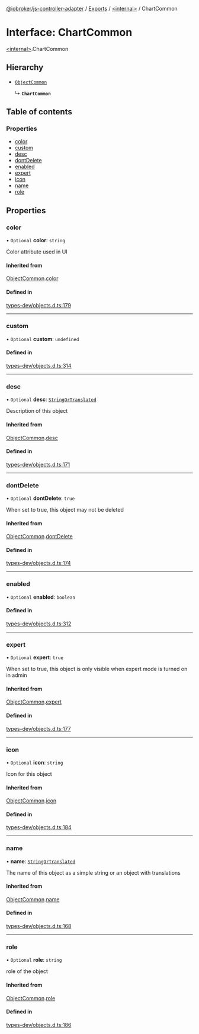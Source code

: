 [@iobroker/js-controller-adapter](../README.md) / [Exports](../modules.md) / [\<internal\>](../modules/internal_.md) / ChartCommon

# Interface: ChartCommon

[\<internal\>](../modules/internal_.md).ChartCommon

## Hierarchy

- [`ObjectCommon`](internal_.ObjectCommon.md)

  ↳ **`ChartCommon`**

## Table of contents

### Properties

- [color](internal_.ChartCommon.md#color)
- [custom](internal_.ChartCommon.md#custom)
- [desc](internal_.ChartCommon.md#desc)
- [dontDelete](internal_.ChartCommon.md#dontdelete)
- [enabled](internal_.ChartCommon.md#enabled)
- [expert](internal_.ChartCommon.md#expert)
- [icon](internal_.ChartCommon.md#icon)
- [name](internal_.ChartCommon.md#name)
- [role](internal_.ChartCommon.md#role)

## Properties

### color

• `Optional` **color**: `string`

Color attribute used in UI

#### Inherited from

[ObjectCommon](internal_.ObjectCommon.md).[color](internal_.ObjectCommon.md#color)

#### Defined in

[types-dev/objects.d.ts:179](https://github.com/ioBroker/ioBroker.js-controller/blob/f4f04aafd2ad7897f4540de31e39dc68a4db1044/packages/types-dev/objects.d.ts#L179)

___

### custom

• `Optional` **custom**: `undefined`

#### Defined in

[types-dev/objects.d.ts:314](https://github.com/ioBroker/ioBroker.js-controller/blob/f4f04aafd2ad7897f4540de31e39dc68a4db1044/packages/types-dev/objects.d.ts#L314)

___

### desc

• `Optional` **desc**: [`StringOrTranslated`](../modules/internal_.md#stringortranslated)

Description of this object

#### Inherited from

[ObjectCommon](internal_.ObjectCommon.md).[desc](internal_.ObjectCommon.md#desc)

#### Defined in

[types-dev/objects.d.ts:171](https://github.com/ioBroker/ioBroker.js-controller/blob/f4f04aafd2ad7897f4540de31e39dc68a4db1044/packages/types-dev/objects.d.ts#L171)

___

### dontDelete

• `Optional` **dontDelete**: ``true``

When set to true, this object may not be deleted

#### Inherited from

[ObjectCommon](internal_.ObjectCommon.md).[dontDelete](internal_.ObjectCommon.md#dontdelete)

#### Defined in

[types-dev/objects.d.ts:174](https://github.com/ioBroker/ioBroker.js-controller/blob/f4f04aafd2ad7897f4540de31e39dc68a4db1044/packages/types-dev/objects.d.ts#L174)

___

### enabled

• `Optional` **enabled**: `boolean`

#### Defined in

[types-dev/objects.d.ts:312](https://github.com/ioBroker/ioBroker.js-controller/blob/f4f04aafd2ad7897f4540de31e39dc68a4db1044/packages/types-dev/objects.d.ts#L312)

___

### expert

• `Optional` **expert**: ``true``

When set to true, this object is only visible when expert mode is turned on in admin

#### Inherited from

[ObjectCommon](internal_.ObjectCommon.md).[expert](internal_.ObjectCommon.md#expert)

#### Defined in

[types-dev/objects.d.ts:177](https://github.com/ioBroker/ioBroker.js-controller/blob/f4f04aafd2ad7897f4540de31e39dc68a4db1044/packages/types-dev/objects.d.ts#L177)

___

### icon

• `Optional` **icon**: `string`

Icon for this object

#### Inherited from

[ObjectCommon](internal_.ObjectCommon.md).[icon](internal_.ObjectCommon.md#icon)

#### Defined in

[types-dev/objects.d.ts:184](https://github.com/ioBroker/ioBroker.js-controller/blob/f4f04aafd2ad7897f4540de31e39dc68a4db1044/packages/types-dev/objects.d.ts#L184)

___

### name

• **name**: [`StringOrTranslated`](../modules/internal_.md#stringortranslated)

The name of this object as a simple string or an object with translations

#### Inherited from

[ObjectCommon](internal_.ObjectCommon.md).[name](internal_.ObjectCommon.md#name)

#### Defined in

[types-dev/objects.d.ts:168](https://github.com/ioBroker/ioBroker.js-controller/blob/f4f04aafd2ad7897f4540de31e39dc68a4db1044/packages/types-dev/objects.d.ts#L168)

___

### role

• `Optional` **role**: `string`

role of the object

#### Inherited from

[ObjectCommon](internal_.ObjectCommon.md).[role](internal_.ObjectCommon.md#role)

#### Defined in

[types-dev/objects.d.ts:186](https://github.com/ioBroker/ioBroker.js-controller/blob/f4f04aafd2ad7897f4540de31e39dc68a4db1044/packages/types-dev/objects.d.ts#L186)
